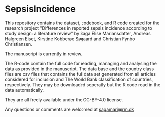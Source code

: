 # SepsisIncidence

This repository contains the dataset, codebook, and R code created for the research project "Differences in reported sepsis incidence according to study design: a literature review" by Saga Elise Mariansdatter, Andreas Halgreen Eiset, Kirstine Kobberøe Søgaard and Christian Fynbo Christiansen.

The manuscript is currently in review.

The R-code contain the full code for reading, managing and analysing the data as provided in the manuscript.
The data base and the country class files are csv files that contains the full data set generated from all articles considered for inclusion and The World Bank classification of countries, respectively. They may be downloaded seperatly but the R code read in the data automatically.

They are all freely available under the CC-BY-4.0 license.

Any questions or comments are welcomed at sagamari@rm.dk
